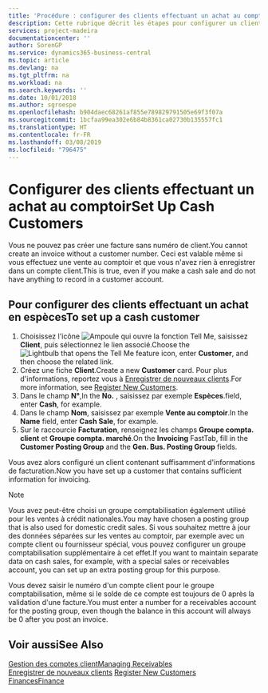 ```yaml
---
title: 'Procédure : configurer des clients effectuant un achat au comptoir | Microsoft Docs'
description: Cette rubrique décrit les étapes pour configurer un client qui paie en espèces.
services: project-madeira
documentationcenter: ''
author: SorenGP
ms.service: dynamics365-business-central
ms.topic: article
ms.devlang: na
ms.tgt_pltfrm: na
ms.workload: na
ms.search.keywords: ''
ms.date: 10/01/2018
ms.author: sgroespe
ms.openlocfilehash: b904daec68261af855e789829791505e69f3f07a
ms.sourcegitcommit: 1bcfaa99ea302e6b84b8361ca02730b135557fc1
ms.translationtype: HT
ms.contentlocale: fr-FR
ms.lasthandoff: 03/08/2019
ms.locfileid: "796475"
---
```

# <a name="set-up-cash-customers"></a><span data-ttu-id="5f544-103">Configurer des clients effectuant un achat au comptoir</span><span class="sxs-lookup"><span data-stu-id="5f544-103">Set Up Cash Customers</span></span>
<span data-ttu-id="5f544-104">Vous ne pouvez pas créer une facture sans numéro de client.</span><span class="sxs-lookup"><span data-stu-id="5f544-104">You cannot create an invoice without a customer number.</span></span> <span data-ttu-id="5f544-105">Ceci est valable même si vous effectuez une vente au comptoir et que vous n'avez rien à enregistrer dans un compte client.</span><span class="sxs-lookup"><span data-stu-id="5f544-105">This is true, even if you make a cash sale and do not have anything to record in a customer account.</span></span>  

## <a name="to-set-up-a-cash-customer"></a><span data-ttu-id="5f544-106">Pour configurer des clients effectuant un achat en espèces</span><span class="sxs-lookup"><span data-stu-id="5f544-106">To set up a cash customer</span></span>  
1.  <span data-ttu-id="5f544-107">Choisissez l'icône ![Ampoule qui ouvre la fonction Tell Me](media/ui-search/search_small.png "Dites-moi ce que vous voulez faire"), saisissez **Client**, puis sélectionnez le lien associé.</span><span class="sxs-lookup"><span data-stu-id="5f544-107">Choose the ![Lightbulb that opens the Tell Me feature](media/ui-search/search_small.png "Tell me what you want to do") icon, enter **Customer**, and then choose the related link.</span></span>  
2.  <span data-ttu-id="5f544-108">Créez une fiche **Client**.</span><span class="sxs-lookup"><span data-stu-id="5f544-108">Create a new **Customer** card.</span></span> <span data-ttu-id="5f544-109">Pour plus d'informations, reportez vous à [Enregistrer de nouveaux clients](sales-how-register-new-customers.md).</span><span class="sxs-lookup"><span data-stu-id="5f544-109">For more information, see [Register New Customers](sales-how-register-new-customers.md).</span></span>
3.  <span data-ttu-id="5f544-110">Dans le champ **N°**,</span><span class="sxs-lookup"><span data-stu-id="5f544-110">In the **No.**</span></span> <span data-ttu-id="5f544-111">, saisissez par exemple **Espèces**.</span><span class="sxs-lookup"><span data-stu-id="5f544-111">field, enter **Cash**, for example.</span></span>  
4.  <span data-ttu-id="5f544-112">Dans le champ **Nom**, saisissez par exemple **Vente au comptoir**.</span><span class="sxs-lookup"><span data-stu-id="5f544-112">In the **Name** field, enter **Cash Sale**, for example.</span></span>  
5.  <span data-ttu-id="5f544-113">Sur le raccourcie **Facturation**, renseignez les champs **Groupe compta. client** et **Groupe compta. marché**.</span><span class="sxs-lookup"><span data-stu-id="5f544-113">On the **Invoicing** FastTab, fill in the **Customer Posting Group** and the **Gen. Bus. Posting Group** fields.</span></span>  

 <span data-ttu-id="5f544-114">Vous avez alors configuré un client contenant suffisamment d'informations de facturation.</span><span class="sxs-lookup"><span data-stu-id="5f544-114">Now you have set up a customer that contains sufficient information for invoicing.</span></span>  

> [!NOTE]  
>  <span data-ttu-id="5f544-115">Vous avez peut-être choisi un groupe comptabilisation également utilisé pour les ventes à crédit nationales.</span><span class="sxs-lookup"><span data-stu-id="5f544-115">You may have chosen a posting group that is also used for domestic credit sales.</span></span> <span data-ttu-id="5f544-116">Si vous souhaitez mettre à jour des données séparées sur les ventes au comptoir, par exemple avec un compte client ou fournisseur spécial, vous pouvez configurer un groupe comptabilisation supplémentaire à cet effet.</span><span class="sxs-lookup"><span data-stu-id="5f544-116">If you want to maintain separate data on cash sales, for example, with a special sales or receivables account, you can set up an extra posting group for this purpose.</span></span>  
>   
>  <span data-ttu-id="5f544-117">Vous devez saisir le numéro d'un compte client pour le groupe comptabilisation, même si le solde de ce compte est toujours de 0 après la validation d'une facture.</span><span class="sxs-lookup"><span data-stu-id="5f544-117">You must enter a number for a receivables account for the posting group, even though the balance in this account will always be 0 after you post an invoice.</span></span>  

## <a name="see-also"></a><span data-ttu-id="5f544-118">Voir aussi</span><span class="sxs-lookup"><span data-stu-id="5f544-118">See Also</span></span>
[<span data-ttu-id="5f544-119">Gestion des comptes client</span><span class="sxs-lookup"><span data-stu-id="5f544-119">Managing Receivables</span></span>](receivables-manage-receivables.md)  
<span data-ttu-id="5f544-120">[Enregistrer de nouveaux clients](sales-how-register-new-customers.md)  </span><span class="sxs-lookup"><span data-stu-id="5f544-120">[Register New Customers](sales-how-register-new-customers.md)  </span></span>  
[<span data-ttu-id="5f544-121">Finances</span><span class="sxs-lookup"><span data-stu-id="5f544-121">Finance</span></span>](finance.md)  

